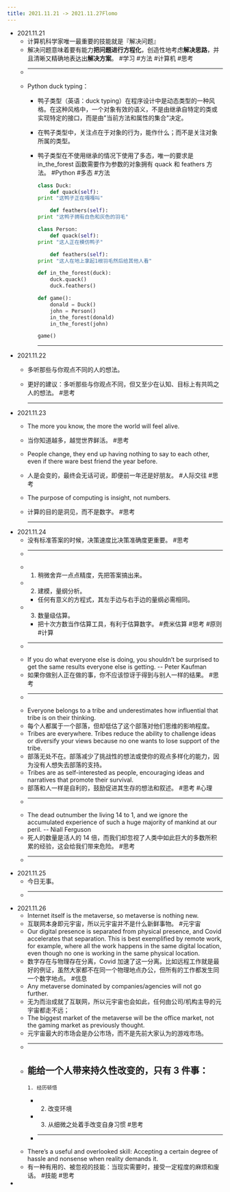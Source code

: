 ```yaml
---
title: 2021.11.21 -> 2021.11.27Flomo
---
```


- 2021.11.21
	- 计算机科学家唯一最重要的技能就是『解决问题』
	- 解决问题意味着要有能力**把问题进行方程化**，创造性地考虑**解决思路**，并且清晰又精确地表达出**解决方案**。 #学习 #方法 #计算机 #思考
	-
	  ---
	- Python duck typing：
		- 鸭子类型（英语：duck typing）在程序设计中是动态类型的一种风格。在这种风格中，一个对象有效的语义，不是由继承自特定的类或实现特定的接口，而是由"当前方法和属性的集合"决定。
		- 在鸭子类型中，关注点在于对象的行为，能作什么；而不是关注对象所属的类型。
		- 鸭子类型在不使用继承的情况下使用了多态，唯一的要求是 in_the_forest 函数需要作为参数的对象拥有 quack 和 feathers 方法。 #Python #多态 #方法
		  
		  ```python
		  class Duck:
		      def quack(self):
		  print "这鸭子正在嘎嘎叫"
		  
		      def feathers(self):
		  print "这鸭子拥有白色和灰色的羽毛"
		  
		  class Person:
		      def quack(self):
		  print "这人正在模仿鸭子"
		  
		      def feathers(self):
		  print "这人在地上拿起1根羽毛然后给其他人看"
		  
		  def in_the_forest(duck):
		      duck.quack()
		      duck.feathers()
		  
		  def game():
		      donald = Duck()
		      john = Person()
		      in_the_forest(donald)
		      in_the_forest(john)
		  
		  game()
		  ```
		  
		  ---
- 2021.11.22
	- 多听那些与你观点不同的人的想法。
	- 更好的建议：多听那些与你观点不同，但又至少在认知、目标上有共鸣之人的想法。 #思考
	  
	  ---
- 2021.11.23
	- The more you know, the more the world will feel alive.
	- 当你知道越多，越觉世界鲜活。 #思考
	- People change, they end up having nothing to say to each other, even if there ware best friend the year before.
	- 人是会变的，最终会无话可说，即便前一年还是好朋友。 #人际交往 #思考
	- The purpose of computing is insight, not numbers.
	- 计算的目的是洞见，而不是数字。 #思考
	  
	  ---
- 2021.11.24
	- 没有标准答案的时候，决策速度比决策准确度更重要。 #思考
	-
	  ---
	-
	  1. 稍微舍弃一点点精度，先把答案搞出来。
	-
	  2. 建模，量纲分析。
		- 任何有意义的方程式，其左手边与右手边的量纲必需相同。
	-
	  3. 数量级估算。
		- 把十次方数当作估算工具，有利于估算数字。 #费米估算 #思考 #原则 #计算
	-
	  ---
	- If you do what everyone else is doing, you shouldn’t be surprised to get the same results everyone else is getting. -- Peter Kaufman
	- 如果你做别人正在做的事，你不应该惊讶于得到与别人一样的结果。 #思考
	-
	  ---
	- Everyone belongs to a tribe and underestimates how influential that tribe is on their thinking.
	- 每个人都属于一个部落，但却低估了这个部落对他们思维的影响程度。
	- Tribes are everywhere. Tribes reduce the ability to challenge ideas or diversify your views because no one wants to lose support of the tribe.
	- 部落无处不在。部落减少了挑战性的想法或使你的观点多样化的能力，因为没有人想失去部落的支持。
	- Tribes are as self-interested as people, encouraging ideas and narratives that promote their survival.
	- 部落和人一样是自利的，鼓励促进其生存的想法和叙述。 #思考 #心理
	-
	  ---
	- The dead outnumber the living 14 to 1, and we ignore the accumulated experience of such a huge majority of mankind at our peril. -- Niall Ferguson
	- 死人的数量是活人的 14 倍，而我们却忽视了人类中如此巨大的多数所积累的经验，这会给我们带来危险。 #思考
	-
	  ---
- 2021.11.25
	- 今日无事。
	-
	  ---
- 2021.11.26
	- Internet itself is the metaverse, so metaverse is nothing new.
	- 互联网本身即元宇宙，所以元宇宙并不是什么新鲜事物。 #元宇宙
	- Our digital presence is separated from physical presence, and Covid accelerates that separation. This is best exemplified by remote work, for example, where all the work happens in the same digital location, even though no one is working in the same physical location.
	- 数字存在与物理存在分离，Covid 加速了这一分离。比如远程工作就是最好的例证，虽然大家都不在同一个物理地点办公，但所有的工作都发生同一个数字地点。 #信息
	- Any metaverse dominated by companies/agencies will not go further.
	- 无为而治成就了互联网，所以元宇宙也会如此，任何由公司/机构主导的元宇宙都走不远；
	- The biggest market of the metaverse will be the office market, not the gaming market as previously thought.
	- 元宇宙最大的市场会是办公市场，而不是先前大家认为的游戏市场。
	-
	  ---
	- 能给一个人带来持久性改变的，只有 3 件事：
		-
		  1. 经历顿悟
		-
		  2. 改变环境
		-
		  3. 从细微之处着手改变自身习惯 #思考
		-
		  ---
	- There’s a useful and overlooked skill: Accepting a certain degree of hassle and nonsense when reality demands it.
	- 有一种有用的、被忽视的技能：当现实需要时，接受一定程度的麻烦和废话。 #技能 #思考
-
